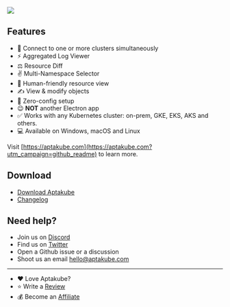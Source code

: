 ![](https://aptakube.com/og.png)

## Features

- 💯 Connect to one or more clusters simultaneously
- ⚡️ Aggregated Log Viewer
- ⚖️ Resource Diff
- ✌️ Multi-Namespace Selector
- 💪 Human-friendly resource view
- ✍️ View & modify objects
- 🎉 Zero-config setup
- 😉 **NOT** another Electron app
- ✅ Works with any Kubernetes cluster: on-prem, GKE, EKS, AKS and others.
- 💻 Available on Windows, macOS and Linux

Visit [https://aptakube.com](https://aptakube.com?utm_campaign=github_readme) to learn more.

## Download

- [Download Aptakube](https://aptakube.com)
- [Changelog](https://aptakube.com/changelog)

## Need help?

- Join us on [Discord](https://discord.gg/FFp9bxHxtx)
- Find us on [Twitter](https://twitter.com/aptakube)
- Open a Github issue or a discussion 
- Shoot us an email hello@aptakube.com

---

- ❤️ Love Aptakube? 
- ⭐️ Write a [Review](https://love.aptakube.com/r/ASb0RG)
- 💰 Become an [Affiliate](https://aptakube.com/affiliates)
